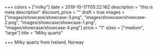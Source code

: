 +++
colors = ["milky"]
date = 2019-10-17T05:22:16Z
description = "this is meta description"
discount_price = ""
draft = true
images = ["images/showcase/showcase-3.png", "images/showcase/showcase-2.png", "images/showcase/showcase-1.png", "images/showcase/showcase-4.png"]
price = "1"
sizes = ["medium", "large"]
title = "Milky quartz"

+++
Milky quartz from Iveland, Norway